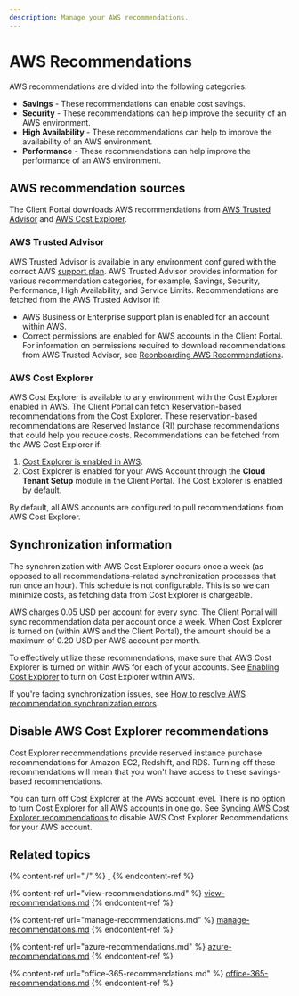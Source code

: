 ```yaml
---
description: Manage your AWS recommendations.
---
```


# AWS Recommendations

AWS recommendations are divided into the following categories:

* **Savings** - These recommendations can enable cost savings.
* **Security** - These recommendations can help improve the security of an AWS environment.
* **High Availability** - These recommendations can help to improve the availability of an AWS environment.
* **Performance** - These recommendations can help improve the performance of an AWS environment.

## AWS recommendation sources <a href="#aws-recommendation-sync-sources" id="aws-recommendation-sync-sources"></a>

The Client Portal downloads AWS recommendations from [AWS Trusted Advisor](https://aws.amazon.com/premiumsupport/technology/trusted-advisor/) and [AWS Cost Explorer](https://aws.amazon.com/aws-cost-management/aws-cost-explorer/).

### AWS Trusted Advisor

AWS Trusted Advisor is available in any environment configured with the correct AWS [support plan](https://aws.amazon.com/premiumsupport/plans/). AWS Trusted Advisor provides information for various recommendation categories, for example, Savings, Security, Performance, High Availability, and Service Limits. Recommendations are fetched from the AWS Trusted Advisor if:

* AWS Business or Enterprise support plan is enabled for an account within AWS.&#x20;
* Correct permissions are enabled for AWS accounts in the Client Portal. For information on permissions required to download recommendations from AWS Trusted Advisor, see [Reonboarding AWS Recommendations](../cloud-tenant-setup/aws-onboarding/update-aws-account-permissions.md#re-onboard-aws-recommendations).

### AWS Cost Explorer <a href="#aws-cost-explorer" id="aws-cost-explorer"></a>

AWS Cost Explorer is available to any environment with the Cost Explorer enabled in AWS. The Client Portal can fetch Reservation-based recommendations from the Cost Explorer. These reservation-based recommendations are Reserved Instance (RI) purchase recommendations that could help you reduce costs. Recommendations can be fetched from the AWS Cost Explorer if:

1. [Cost Explorer is enabled in AWS](https://docs.aws.amazon.com/cost-management/latest/userguide/ce-enable.html).
2. Cost Explorer is enabled for your AWS Account through the **Cloud Tenant Setup** module in the Client Portal. The Cost Explorer is enabled by default.

By default, all AWS accounts are configured to pull recommendations from AWS Cost Explorer.

## Synchronization information

The synchronization with AWS Cost Explorer occurs once a week (as opposed to all recommendations-related synchronization processes that run once an hour). This schedule is not configurable. This is so we can minimize costs, as fetching data from Cost Explorer is chargeable.&#x20;

AWS charges 0.05 USD per account for every sync. The Client Portal will sync recommendation data per account once a week. When Cost Explorer is turned on (within AWS and the Client Portal), the amount should be a maximum of 0.20 USD per AWS account per month.

To effectively utilize these recommendations, make sure that AWS Cost Explorer is turned on within AWS for each of your accounts. See [Enabling Cost Explorer](https://docs.aws.amazon.com/awsaccountbilling/latest/aboutv2/ce-enable.html) to turn on Cost Explorer within AWS.

If you're facing synchronization issues, see [How to resolve AWS recommendation synchronization errors](../../../help-and-support/faqs/how-do-i-resolve-aws-recommendation-errors.md).&#x20;

## Disable AWS Cost Explorer recommendations

Cost Explorer recommendations provide reserved instance purchase recommendations for Amazon EC2, Redshift, and RDS. Turning off these recommendations will mean that you won't have access to these savings-based recommendations.

You can turn off Cost Explorer at the AWS account level. There is no option to turn Cost Explorer for all AWS accounts in one go. See [Syncing AWS Cost Explorer recommendations](../cloud-tenant-setup/aws-onboarding/activate-an-aws-account.md#sync-aws-cost-explorer-recommendations) to disable AWS Cost Explorer Recommendations for your AWS account.

## Related topics

{% content-ref url="./" %}
[.](./)
{% endcontent-ref %}

{% content-ref url="view-recommendations.md" %}
[view-recommendations.md](view-recommendations.md)
{% endcontent-ref %}

{% content-ref url="manage-recommendations.md" %}
[manage-recommendations.md](manage-recommendations.md)
{% endcontent-ref %}

{% content-ref url="azure-recommendations.md" %}
[azure-recommendations.md](azure-recommendations.md)
{% endcontent-ref %}

{% content-ref url="office-365-recommendations.md" %}
[office-365-recommendations.md](office-365-recommendations.md)
{% endcontent-ref %}
